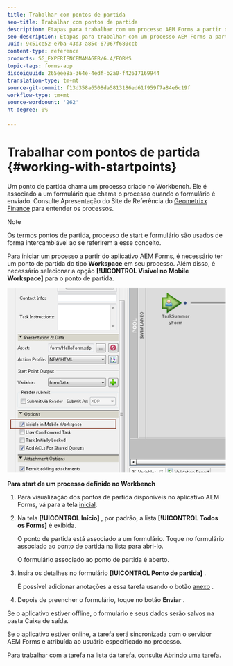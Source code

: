 ```yaml
---
title: Trabalhar com pontos de partida
seo-title: Trabalhar com pontos de partida
description: Etapas para trabalhar com um processo AEM Forms a partir do dispositivo móvel definido no Workbench.
seo-description: Etapas para trabalhar com um processo AEM Forms a partir do dispositivo móvel definido no Workbench.
uuid: 9c51ce52-e7ba-43d3-a85c-67067f680ccb
content-type: reference
products: SG_EXPERIENCEMANAGER/6.4/FORMS
topic-tags: forms-app
discoiquuid: 265eee8a-364e-4edf-b2a0-f42617169944
translation-type: tm+mt
source-git-commit: f13d358a6508da5813186ed61f959f7a84e6c19f
workflow-type: tm+mt
source-wordcount: '262'
ht-degree: 0%

---
```



# Trabalhar com pontos de partida {#working-with-startpoints}

Um ponto de partida chama um processo criado no Workbench. Ele é associado a um formulário que chama o processo quando o formulário é enviado. Consulte Apresentação do Site de Referência do [Geometrixx Finance](/help/forms/using/finance-reference-site-walkthrough.md) para entender os processos.

>[!NOTE]
>
>Os termos pontos de partida, processo de start e formulário são usados de forma intercambiável ao se referirem a esse conceito.

Para iniciar um processo a partir do aplicativo AEM Forms, é necessário ter um ponto de partida do tipo **Workspace** em seu processo. Além disso, é necessário selecionar a opção **[!UICONTROL Visível no Mobile Workspace]** para o ponto de partida.

![mws_startpoint_select_option](assets/mws_startpoint_select_option.png)

**Para start de um processo definido no Workbench**

1. Para visualização dos pontos de partida disponíveis no aplicativo AEM Forms, vá para a tela [inicial](/help/forms/using/home-screen.md).
1. Na tela **[!UICONTROL Início]** , por padrão, a lista **[!UICONTROL Todos os Forms]** é exibida.

   O ponto de partida está associado a um formulário. Toque no formulário associado ao ponto de partida na lista para abri-lo.

   O formulário associado ao ponto de partida é aberto.

1. Insira os detalhes no formulário **[!UICONTROL Ponto de partida]** .

   É possível adicionar anotações a essa tarefa usando o botão [anexo](/help/forms/using/add-attachments.md) .

1. Depois de preencher o formulário, toque no botão **Enviar** .

Se o aplicativo estiver offline, o formulário e seus dados serão salvos na pasta Caixa de saída.

Se o aplicativo estiver online, a tarefa será sincronizada com o servidor AEM Forms e atribuída ao usuário especificado no processo.

Para trabalhar com a tarefa na lista da tarefa, consulte [Abrindo uma tarefa](/help/forms/using/open-task.md).
